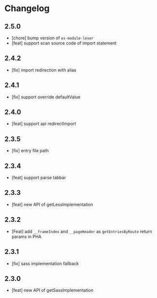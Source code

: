 # Changelog

## 2.5.0

- [chore] bump version of `es-module-lexer`
- [feat] support scan source code of import statement

## 2.4.2

- [fix] import redirection with alias

## 2.4.1

- [fix] support override defaultValue

## 2.4.0

- [feat] support api redirectImport

## 2.3.5

- [fix] entry file path

## 2.3.4

- [feat] support parse tabbar

## 2.3.3

- [feat] new API of getLessImplementation

## 2.3.2

- [Feat] add `__frameIndex` and `__pageHeader` as `getEntriesByRoute` return params in PHA

## 2.3.1

- [fix] sass implementation fallback

## 2.3.0

- [feat] new API of getSassImplementation
